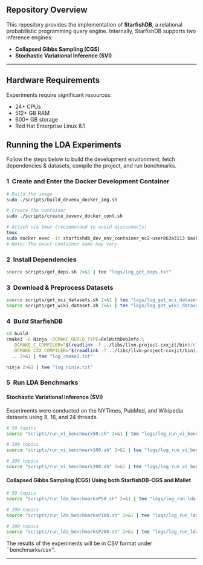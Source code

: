 <!-- gammapdb_arrow
==============

`gammapdb_arrow` is a vectorized query execution engine designed for [Gamma Probabilistic Databases](http://dx.doi.org/10.48786/edbt.2022.14). 
It is built on top of [Apache Arrow](https://arrow.apache.org) and [ClangJIT](https://github.com/hfinkel/llvm-project-cxxjit/wiki) ([paper](https://doi.ieeecomputersociety.org/10.1109/P3HPC49587.2019.00013)).

In this repository we have provide the implementation of StarfishDB. StarfishDB is a relational probabilistic programming query engine.
Internally, starfishDB supports the use of two inference engines: Collpased Gibbs Sampler and Stochastic Variational Inference.
The version published here ([paper](https://dl.acm.org/doi/10.1145/3654988)). Consists of the Collpased Gibbs Sampler of starfishDB.

This implementation builds on top of the existing StarfishDB implementation to provide support for Stochastic Variational Inference.

In order to run the LDA experiments, please follow these steps:


Create a docker container:
sudo ./scripts/build_devenv_docker_img.sh
sudo ./scripts/create_devenv_docker_cont.sh
 Run tmux to prevent disconnection issues: 
 tmux
sudo docker exec -it starfishdb_dev_env_container_ec2-user863a3113 bash
 \textbf{Note:} The exact container name may vary. Replace with the appropriate name if different.

 Download the required dependencies:
source scripts/get_deps.sh 2>&1 | tee ${LOGS_ABS_PATH}/log_get_deps.txt

Download and preprocess the required datasets:

source scripts/get_uci_datasets .sh 2>&1 | tee ${LOGS_ABS_PATH}/log_get_uci_datasets.txt
source scripts/get_wiki_dataset.sh 2>&1 | tee ${LOGS_ABS_PATH}/log_get_wiki_dataset.txt


Building starfishDB:
cd build

cmake3 -G Ninja -DCMAKE_BUILD_TYPE=RelWithDebInfo -DCMAKE_C_COMPILER=`readlink -f ../libs/llvm-project-cxxjit/bin`/clang -DCMAKE_CXX_COMPILER=`readlink -f ../libs/llvm-project-cxxjit/bin`/clang++ ..  2>&1 | tee ${LOGS_ABS_PATH}/log_cmake3.txt

ninja 2>&1 | tee ${LOGS_ABS_PATH}/log_ninja.txt

#Run 50 topics experimets starfishDB-CGS
source scripts/run_lda_benchmarksP50.sh 2>&1 | tee ${LOGS_ABS_PATH}/log_run_lda_benchmarksP50.txt


#Run 100 topics experimets starfishDB-CGS
source scripts/run_lda_benchmarksP100.sh 2>&1 | tee ${LOGS_ABS_PATH}/log_run_lda_benchmarksP100.txt

#Run 200 topics experimets starfishDB-CGS
source scripts/run_lda_benchmarksP200.sh 2>&1 | tee ${LOGS_ABS_PATH}/log_run_lda_benchmarksP200.txt




#Run 50 topics experimets starfishDB-SVI
source scripts/run_vi_benchmark50.sh 2>&1 | tee ${LOGS_ABS_PATH}/log_run_vi_benchmark50.txt


#Run 100 topics experimets starfishDB-SVI
source scripts/run_vi_benchmark100.sh 2>&1 | tee ${LOGS_ABS_PATH}/log_run_vi_benchmark100.txt

#Run 200 topics experimets starfishDB-SVI
source scripts/run_vi_benchmark200.sh 2>&1 | tee ${LOGS_ABS_PATH}/log_run_vi_benchmark200.txt -->





## Repository Overview

This repository provides the implementation of **StarfishDB**, a relational probabilistic programming query engine. Internally, StarfishDB supports two inference engines:

- **Collapsed Gibbs Sampling (CGS)**
- **Stochastic Variational Inference (SVI)**

---



## Hardware Requirements
Experiments require significant resources:
- 24+ CPUs
- 512+ GB RAM
- 600+ GB storage
- Red Hat Enterprise Linux 8.1


## Running the LDA Experiments

Follow the steps below to build the development environment, fetch dependencies & datasets, compile the project, and run benchmarks.

### 1  Create and Enter the Docker Development Container

```bash
# Build the image
sudo ./scripts/build_devenv_docker_img.sh

# Create the container
sudo ./scripts/create_devenv_docker_cont.sh

# Attach via tmux (recommended to avoid disconnects)
tmux
sudo docker exec -it starfishdb_dev_env_container_ec2-user863a3113 bash
# Note: The exact container name may vary.
```

### 2  Install Dependencies

```bash
source scripts/get_deps.sh 2>&1 | tee "logs/log_get_deps.txt"
```

### 3  Download & Preprocess Datasets

```bash
source scripts/get_uci_datasets.sh 2>&1 | tee "logs/log_get_uci_datasets.txt"
source scripts/get_wiki_dataset.sh 2>&1 | tee "logs/log_get_wiki_dataset.txt"
```

### 4  Build StarfishDB

```bash
cd build
cmake3 -G Ninja -DCMAKE_BUILD_TYPE=RelWithDebInfo \
  -DCMAKE_C_COMPILER="$(readlink -f ../libs/llvm-project-cxxjit/bin)/clang" \
  -DCMAKE_CXX_COMPILER="$(readlink -f ../libs/llvm-project-cxxjit/bin)/clang++" \
  .. 2>&1 | tee "log_cmake3.txt"

ninja 2>&1 | tee "log_ninja.txt"
```

### 5  Run LDA Benchmarks



#### Stochastic Variational Inference (SVI)
Experiments were conducted on the NYTimes, PubMed, and Wikipedia datasets using 8, 16, and 24 threads.

```bash
# 50 topics
source "scripts/run_vi_benchmark50.sh" 2>&1 | tee "logs/log_run_vi_benchmark50.txt"

# 100 topics
source "scripts/run_vi_benchmark100.sh" 2>&1 | tee "logs/log_run_vi_benchmark100.txt"

# 200 topics
source "scripts/run_vi_benchmark200.sh" 2>&1 | tee "logs/log_run_vi_benchmark200.txt"
```


#### Collapsed Gibbs Sampling (CGS) Using both StarfishDB-CGS and Mallet

```bash
# 50 topics
source "scripts/run_lda_benchmarksP50.sh" 2>&1 | tee "logs/log_run_lda_benchmarksP50.txt"

# 100 topics
source "scripts/run_lda_benchmarksP100.sh" 2>&1 | tee "logs/log_run_lda_benchmarksP100.txt"

# 200 topics
source "scripts/run_lda_benchmarksP200.sh" 2>&1 | tee "logs/log_run_lda_benchmarksP200.txt"
```

The results of the experiments will be in CSV format under ``benchmarks/csv''.

---
